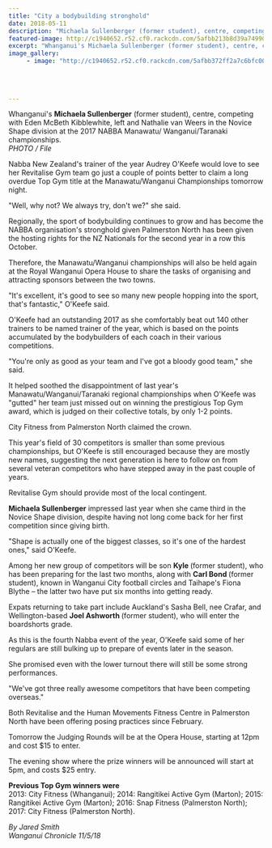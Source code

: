 ```yaml
---
title: "City a bodybuilding stronghold"
date: 2018-05-11
description: "Michaela Sullenberger (former student), centre, competing in the Novice Shape division 2017 NABBA champs..."
featured-image: http://c1940652.r52.cf0.rackcdn.com/5afbb213b8d39a7499001dd0/Michaela-Sullenberger-bodybuilding-11-may-2018.jpg
excerpt: "Whanganui's Michaela Sullenberger (former student), centre, competing in the Novice Shape division at the 2017 NABBA Manawatu/Wanganui/Taranaki champs."
image_gallery:
     - image: "http://c1940652.r52.cf0.rackcdn.com/5afbb372ff2a7c6bfc001d95/Audrey-okeeffe-receiving-award-11-may-2018.jpg"
    
    
    
    
---
```


<p><span>Whanganui's <strong>Michaela Sullenberger</strong> (former student), centre, competing with Eden McBeth Kibblewhite, left and Nathalie van Weers in the Novice Shape division at the 2017 NABBA Manawatu/ Wanganui/Taranaki championships.<br /><em>PHOTO / File</em></span></p>
<p class="element element-paragraph">Nabba New Zealand's trainer of the year Audrey O'Keefe would love to see her Revitalise Gym team go just a couple of points better to claim a long overdue Top Gym title at the Manawatu/Wanganui Championships tomorrow night.</p>
<p class="element element-paragraph">"Well, why not? We always try, don't we?" she said.</p>
<p class="element element-paragraph">Regionally, the sport of bodybuilding continues to grow and has become the NABBA organisation's stronghold given Palmerston North has been given the hosting rights for the NZ Nationals for the second year in a row this October.</p>
<p class="element element-paragraph">Therefore, the Manawatu/Wanganui championships will also be held again at the Royal Wanganui Opera House to share the tasks of organising and attracting sponsors between the two towns.</p>
<p class="element element-paragraph">"It's excellent, it's good to see so many new people hopping into the sport, that's fantastic," O'Keefe said.</p>
<p class="element element-paragraph">O'Keefe had an outstanding 2017 as she comfortably beat out 140 other trainers to be named trainer of the year, which is based on the points accumulated by the bodybuilders of each coach in their various competitions.</p>
<p class="element element-paragraph">"You're only as good as your team and I've got a bloody good team," she said.</p>
<p class="element element-paragraph">It helped soothed the disappointment of last year's Manawatu/Wanganui/Taranaki regional championships when O'Keefe was "gutted" her team just missed out on winning the prestigious Top Gym award, which is judged on their collective totals, by only 1-2 points.</p>
<p class="element element-paragraph">City Fitness from Palmerston North claimed the crown.</p>
<p class="element element-paragraph">This year's field of 30 competitors is smaller than some previous championships, but O'Keefe is still encouraged because they are mostly new names, suggesting the next generation is here to follow on from several veteran competitors who have stepped away in the past couple of years.</p>
<p class="element element-paragraph">Revitalise Gym should provide most of the local contingent.</p>
<p class="element element-paragraph"><strong>Michaela Sullenberger</strong> impressed last year when she came third in the Novice Shape division, despite having not long come back for her first competition since giving birth.</p>
<p class="element element-paragraph">"Shape is actually one of the biggest classes, so it's one of the hardest ones," said O'Keefe.</p>
<p class="element element-paragraph">Among her new group of competitors will be son <strong>Kyle </strong>(former student), who has been preparing for the last two months, along with <strong>Carl Bond&nbsp;</strong>(former student), known in Wanganui City football circles and Taihape's Fiona Blythe &ndash; the latter two have put six months into getting ready.</p>
<p class="element element-paragraph">Expats returning to take part include Auckland's Sasha Bell, nee Crafar, and Wellington-based <strong>Joel Ashworth </strong>(former student), who will enter the boardshorts grade.</p>
<p class="element element-paragraph">As this is the fourth Nabba event of the year, O'Keefe said some of her regulars are still bulking up to prepare of events later in the season.</p>
<p class="element element-paragraph">She promised even with the lower turnout there will still be some strong performances.</p>
<p class="element element-paragraph">"We've got three really awesome competitors that have been competing overseas."</p>
<p class="element element-paragraph">Both Revitalise and the Human Movements Fitness Centre in Palmerston North have been offering posing practices since February.</p>
<p class="element element-paragraph">Tomorrow the Judging Rounds will be at the Opera House, starting at 12pm and cost $15 to enter.</p>
<p class="element element-paragraph">The evening show where the prize winners will be announced will start at 5pm, and costs $25 entry.</p>
<p class="element element-paragraph"><strong>Previous Top Gym winners were</strong><br />2013: City Fitness (Whanganui); 2014: Rangitikei Active Gym (Marton); 2015: Rangitikei Active Gym (Marton); 2016: Snap Fitness (Palmerston North); 2017: City Fitness (Palmerston North).</p>
<p><em>By Jared Smith <br />Wanganui Chronicle 11/5/18</em></p>


